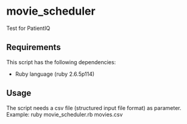 # movie_scheduler
Test for PatientIQ

## Requirements
This script has the following dependencies:
- Ruby language (ruby 2.6.5p114)

## Usage

The script needs a csv file (structured input file format) as parameter.
Example: ruby movie_scheduler.rb movies.csv
